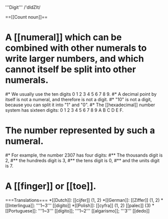 '''Digit''' /'dIdZIt/

==[[Count noun]]==

# A [[numeral]] which can be combined with other numerals to write larger numbers, and which cannot itself be split into other numerals.
#* We usually use the ten digits 0 1 2 3 4 5 6 7 8 9.
#* A decimal point by itself is not a numeral, and therefore is not a digit.
#* "10" is not a digit, because you can split it into "1" and "0".
#* The [[hexadecimal]] number system has sixteen digits: 0 1 2 3 4 5 6 7 8 9 A B C D E F. 
# The number represented by such a numeral.
#* For example, the number 2307 has four digits:
#** The thousands digit is 2,
#** the hundreds digit is 3,
#** the tens digit is 0,
#** and the units digit is 7.
# A [[finger]] or [[toe]].

===Translations===
*[[Dutch]]: [[cijfer]] (1, 2)
*[[German]]: [[Ziffer]] (1, 2)
*[[Interlingua]]: '''1~3''' [[digito]]
*[[Polish]]: [[cyfra]] (1, 2) [[palec]] (3)
*[[Portuguese]]: '''1~3''' [[dígito]]; '''1~2''' [[algarismo]]; '''3''' [[dedo]]